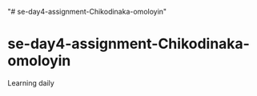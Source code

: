 "# se-day4-assignment-Chikodinaka-omoloyin" 
# se-day4-assignment-Chikodinaka-omoloyin
Learning daily
